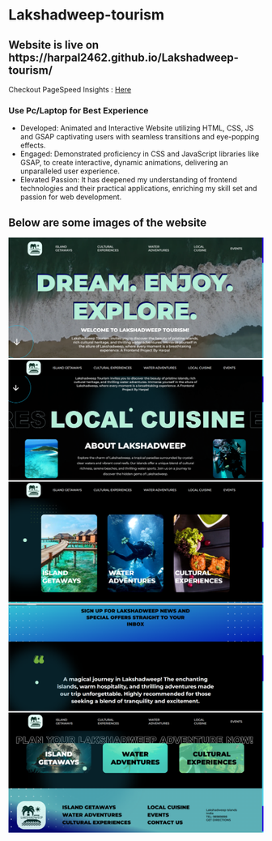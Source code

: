 # Lakshadweep-tourism
<h2>Website is live on https://harpal2462.github.io/Lakshadweep-tourism/</h2>
<span> 
  Checkout PageSpeed Insights : <a href="https://pagespeed.web.dev/analysis/https-harpal2462-github-io-Lakshadweep-tourism/uvbjcjaba5?form_factor=desktop">Here</a>
</span>
<!-- <img src="for readme/6.png" alt="png6" /> -->
<h3>Use Pc/Laptop for Best Experience</h3>
<ul>
  <li>Developed: Animated and Interactive Website utilizing HTML, CSS, JS and GSAP captivating
      users with seamless transitions and eye-popping effects.
  </li>
  <li>Engaged: Demonstrated proficiency in CSS and JavaScript libraries like GSAP, to create interactive,
dynamic animations, delivering an unparalleled user experience.
  </li>
  <li>Elevated Passion: It has deepened my understanding of frontend technologies and their practical applications,
enriching my skill set and passion for web development.</li>
</ul>
<h4>

<h2>Below are some images of the website </h2>
<img src="for readme/1.png" alt="png1" />
<img src="for readme/2.png" alt="pn2" />
<img src="for readme/3.png" alt="png3" />
<img src="for readme/4.png" alt="png4" />
<img src="for readme/5.png" alt="png5" />

